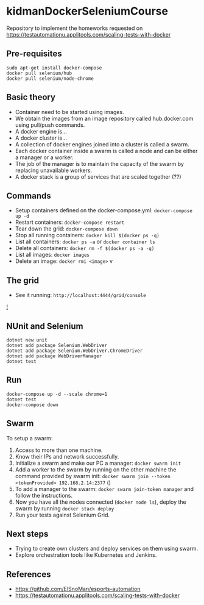 # kidmanDockerSeleniumCourse
Repository to implement the homeworks requested on https://testautomationu.applitools.com/scaling-tests-with-docker

## Pre-requisites
```
sudo apt-get install docker-compose
docker pull selenium/hub
docker pull selenium/node-chrome
```

## Basic theory
* Container need to be started using images.
* We obtain the images from an image repository called hub.docker.com using pull/push commands.
* A docker engine is...
* A docker cluster is... 
* A collection of docker engines joined into a cluster is called a swarm.
* Each docker container inside a swarm is called a node and can be either a manager or a worker.
* The job of the manager is to maintain the capacity of the swarm by replacing unavailable workers.
* A docker stack is a group of services that are scaled together (??)

## Commands
* Setup containers defined on the docker-compose.yml: `docker-compose up -d`
* Restart containers: `docker-compose restart`
* Tear down the grid: `docker-compose down`
* Stop all running containers: `docker kill $(docker ps -q)`
* List all containers: `docker ps -a` or `docker container ls`
* Delete all containers: `docker rm -f $(docker ps -a -q)`
* List all images: `docker images`
* Delete an image: `docker rmi <image>` v
## The grid
* See it running: `http://localhost:4444/grid/console`

[!](img/gridRunning.png)

## NUnit and Selenium
```
dotnet new unit
dotnet add package Selenium.WebDriver
dotnet add package Selenium.WebDriver.ChromeDriver
dotnet add package WebDriverManager
dotnet test
```

## Run
```
docker-compose up -d --scale chrome=1
dotnet test
docker-compose down
```

## Swarm
To setup a swarm:
1. Access to more than one machine.
2. Know their IPs and network successfully.
3. Initialize a swarm and make our PC a manager: `docker swarm init`
4. Add a worker to the swarm by running on the other machine the command provided by swarm init: `docker swarm join --token <tokenProvided> 192.168.2.14:2377` ()
5. To add a manager to the swarm: `docker swarm join-token manager` and follow the instructions.
6. Now you have all the nodes connected (`docker node ls`), deploy the swarm by running `docker stack deploy`
7. Run your tests against Selenium Grid.

## Next steps
* Trying to create own clusters and deploy services on them using swarm.
* Explore orchestration tools like Kubernetes and Jenkins.

## References
* https://github.com/ElSnoMan/esports-automation
* https://testautomationu.applitools.com/scaling-tests-with-docker
